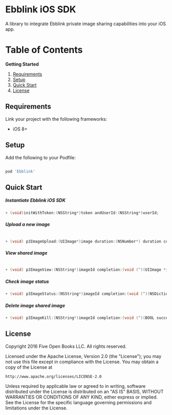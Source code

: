 Ebblink iOS SDK
==============

A library to integrate Ebblink private image sharing capabilities into your iOS app.


Table of Contents
=================
**Getting Started**

1. [Requirements](#requirements)
2. [Setup](#setup)
3. [Quick Start](#quick-start)
4. [License](#license)


Requirements
--------------

Link your project with the following frameworks:

- iOS 8+


Setup
-------------

Add the following to your Podfile:

```sh

pod 'Ebblink'
```


Quick Start
-------------


##### Instantiate Ebblink iOS SDK



```Objective-C
+ (void)initWithToken:(NSString*)token andUserId:(NSString*)userId;
```


##### Upload a new image

```Objective-C

+ (void) p3ImageUpload:(UIImage*)image duration:(NSNumber*) duration completion:(void (^)(NSString *imageId, NSString *deeplink, NSString *errorMessage))completionBlock;
```

##### View shared image

```Objective-C

+ (void) p3ImageView:(NSString*)imageId completion:(void (^)(UIImage *image, NSString *errorMessage))completionBlock;

```
##### Check image status

```Objective-C
+ (void) p3ImageStatus:(NSString*)imageId completion:(void (^)(NSDictionary *result, NSString *errorMessage))completionBlock;

```

##### Delete image shared image


```Objective-C
+ (void) p3ImageKill:(NSString*)imageId completion:(void (^)(BOOL success, NSString *errorMessage))completionBlock;

```


License
----------------

Copyright 2016 Five Open Books LLC. All rights reserved.

Licensed under the Apache License, Version 2.0 (the "License");
you may not use this file except in compliance with the License.
You may obtain a copy of the License at

    http://www.apache.org/licenses/LICENSE-2.0

Unless required by applicable law or agreed to in writing, software
distributed under the License is distributed on an "AS IS" BASIS,
WITHOUT WARRANTIES OR CONDITIONS OF ANY KIND, either express or implied.
See the License for the specific language governing permissions and
limitations under the License.
